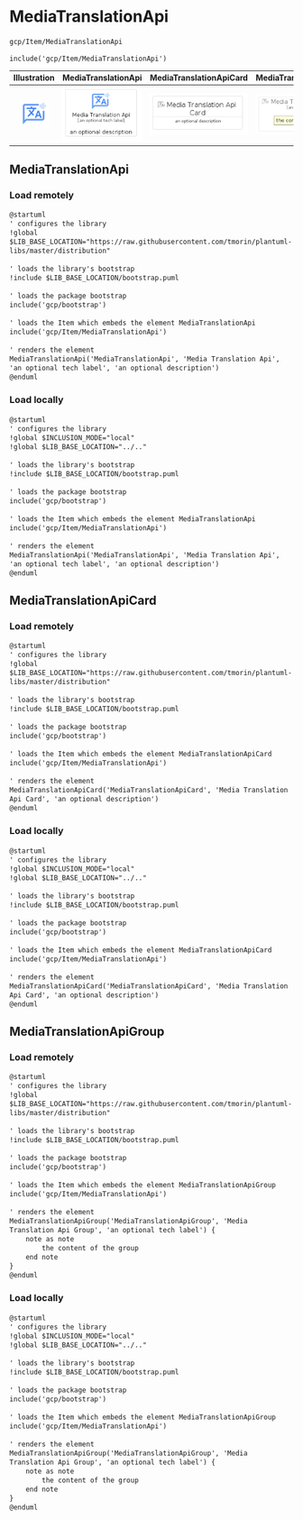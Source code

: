# MediaTranslationApi


```text
gcp/Item/MediaTranslationApi
```

```text
include('gcp/Item/MediaTranslationApi')
```



| Illustration | MediaTranslationApi | MediaTranslationApiCard | MediaTranslationApiGroup |
| :---: | :---: | :---: | :---: |
| ![illustration for Illustration](../../gcp/Item/MediaTranslationApi.png) | ![illustration for MediaTranslationApi](../../gcp/Item/MediaTranslationApi.Local.png) | ![illustration for MediaTranslationApiCard](../../gcp/Item/MediaTranslationApiCard.Local.png) | ![illustration for MediaTranslationApiGroup](../../gcp/Item/MediaTranslationApiGroup.Local.png) |




## MediaTranslationApi

### Load remotely
```plantuml
@startuml
' configures the library
!global $LIB_BASE_LOCATION="https://raw.githubusercontent.com/tmorin/plantuml-libs/master/distribution"

' loads the library's bootstrap
!include $LIB_BASE_LOCATION/bootstrap.puml

' loads the package bootstrap
include('gcp/bootstrap')

' loads the Item which embeds the element MediaTranslationApi
include('gcp/Item/MediaTranslationApi')

' renders the element
MediaTranslationApi('MediaTranslationApi', 'Media Translation Api', 'an optional tech label', 'an optional description')
@enduml
```

### Load locally
```plantuml
@startuml
' configures the library
!global $INCLUSION_MODE="local"
!global $LIB_BASE_LOCATION="../.."

' loads the library's bootstrap
!include $LIB_BASE_LOCATION/bootstrap.puml

' loads the package bootstrap
include('gcp/bootstrap')

' loads the Item which embeds the element MediaTranslationApi
include('gcp/Item/MediaTranslationApi')

' renders the element
MediaTranslationApi('MediaTranslationApi', 'Media Translation Api', 'an optional tech label', 'an optional description')
@enduml
```

## MediaTranslationApiCard

### Load remotely
```plantuml
@startuml
' configures the library
!global $LIB_BASE_LOCATION="https://raw.githubusercontent.com/tmorin/plantuml-libs/master/distribution"

' loads the library's bootstrap
!include $LIB_BASE_LOCATION/bootstrap.puml

' loads the package bootstrap
include('gcp/bootstrap')

' loads the Item which embeds the element MediaTranslationApiCard
include('gcp/Item/MediaTranslationApi')

' renders the element
MediaTranslationApiCard('MediaTranslationApiCard', 'Media Translation Api Card', 'an optional description')
@enduml
```

### Load locally
```plantuml
@startuml
' configures the library
!global $INCLUSION_MODE="local"
!global $LIB_BASE_LOCATION="../.."

' loads the library's bootstrap
!include $LIB_BASE_LOCATION/bootstrap.puml

' loads the package bootstrap
include('gcp/bootstrap')

' loads the Item which embeds the element MediaTranslationApiCard
include('gcp/Item/MediaTranslationApi')

' renders the element
MediaTranslationApiCard('MediaTranslationApiCard', 'Media Translation Api Card', 'an optional description')
@enduml
```

## MediaTranslationApiGroup

### Load remotely
```plantuml
@startuml
' configures the library
!global $LIB_BASE_LOCATION="https://raw.githubusercontent.com/tmorin/plantuml-libs/master/distribution"

' loads the library's bootstrap
!include $LIB_BASE_LOCATION/bootstrap.puml

' loads the package bootstrap
include('gcp/bootstrap')

' loads the Item which embeds the element MediaTranslationApiGroup
include('gcp/Item/MediaTranslationApi')

' renders the element
MediaTranslationApiGroup('MediaTranslationApiGroup', 'Media Translation Api Group', 'an optional tech label') {
    note as note
        the content of the group
    end note
}
@enduml
```

### Load locally
```plantuml
@startuml
' configures the library
!global $INCLUSION_MODE="local"
!global $LIB_BASE_LOCATION="../.."

' loads the library's bootstrap
!include $LIB_BASE_LOCATION/bootstrap.puml

' loads the package bootstrap
include('gcp/bootstrap')

' loads the Item which embeds the element MediaTranslationApiGroup
include('gcp/Item/MediaTranslationApi')

' renders the element
MediaTranslationApiGroup('MediaTranslationApiGroup', 'Media Translation Api Group', 'an optional tech label') {
    note as note
        the content of the group
    end note
}
@enduml
```

